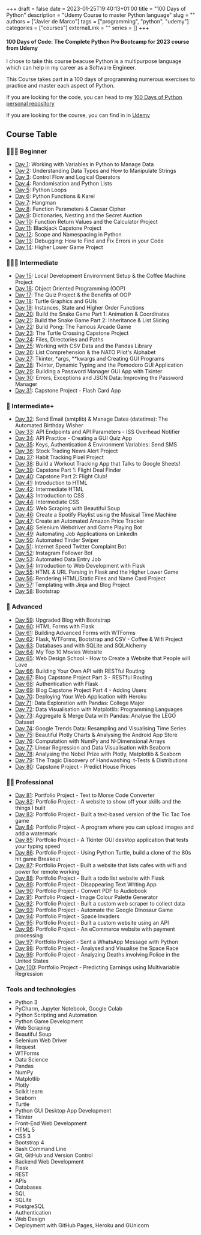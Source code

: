 +++
draft = false
date = 2023-01-25T19:40:13+01:00
title = "100 Days of Python"
description = "Udemy Course to master Python language"
slug = ""
authors = ["Javier de Marco"]
tags = ["programming", "python", "udemy"]
categories = ["courses"]
externalLink = ""
series = []
+++

#### 100 Days of Code: The Complete Python Pro Bootcamp for 2023 course from Udemy

I chose to take this course beacuse Python is a multipurpose language which can help in my career as a Software Engineer.

This Course takes part in a 100 days of programming numerous exercises to practice and master each aspect of Python.

If you are looking for the code, you can head to my [100 Days of Python personal repository](https://github.com/Javierdemarco/100daysofpython)

If you are looking for the course, you can find in in [Udemy](https://www.udemy.com/course/100-days-of-code/)

## Course Table

### 👨🏻‍🎓 Beginner
- [Day 1](https://github.com/Javierdemarco/100daysofpython/tree/main/code/Day1_Variables): Working with Variables in Python to Manage Data
- [Day 2](https://github.com/Javierdemarco/100daysofpython/tree/main/code/Day2_Data_Types): Understanding Data Types and How to Manipulate Strings
- [Day 3](https://github.com/Javierdemarco/100daysofpython/tree/main/code/Day3_Flow_and_Logical_Operators): Control Flow and Logical Operators
- [Day 4](https://github.com/Javierdemarco/100daysofpython/tree/main/code/Day4_Random_and_Lists): Randomisation and Python Lists
- [Day 5](https://github.com/Javierdemarco/100daysofpython/tree/main/code/Day5_Loops): Python Loops
- [Day 6](https://github.com/Javierdemarco/100daysofpython/tree/main/code/Day6_Functions): Python Functions & Karel
- [Day 7](https://github.com/Javierdemarco/100daysofpython/tree/main/code/Day7_Hangman): Hangman
- [Day 8](https://github.com/Javierdemarco/100daysofpython/tree/main/code/Day8_Parameters_CaesarCipher): Function Parameters & Caesar Cipher
- [Day 9](https://github.com/Javierdemarco/100daysofpython/tree/main/code/Day9_Dictionaries): Dictionaries, Nesting and the Secret Auction
- [Day 10](https://github.com/Javierdemarco/100daysofpython/tree/main/code/Day10_Functions_Outputs): Function Return Values and the Calculator Project
- [Day 11](https://github.com/Javierdemarco/100daysofpython/tree/main/code/Day11_Blackjack): Blackjack Capstone Project
- [Day 12](https://github.com/Javierdemarco/100daysofpython/tree/main/code/Day12_Scope_NumberGuessing): Scope and Namespacing in Python
- [Day 13](https://github.com/Javierdemarco/100daysofpython/tree/main/code/Day13_Debugging): Debugging: How to Find and Fix Errors in your Code
- [Day 14](https://github.com/Javierdemarco/100daysofpython/tree/main/code/Day14_Higher_Lower_Game): Higher Lower Game Project

### 🏋🏻‍♂️ Intermediate
- [Day 15](https://github.com/Javierdemarco/100daysofpython/tree/main/code/Day15_CoffeeMachine): Local Development Environment Setup & the Coffee Machine Project
- [Day 16](https://github.com/Javierdemarco/100daysofpython/tree/main/code/Day16_OOP): Object Oriented Programming (OOP)
- [Day 17](https://github.com/Javierdemarco/100daysofpython/tree/main/code/Day17_OOP_QuizGame): The Quiz Project & the Benefits of OOP
- [Day 18](https://github.com/Javierdemarco/100daysofpython/tree/main/code/Day18_Gui_Turtle): Turtle Graphics and GUIs
- [Day 19](https://github.com/Javierdemarco/100daysofpython/tree/main/code/Day19_Instances_State_HigherOrderFunctions): Instances, State and Higher Order Functions
- [Day 20](https://github.com/Javierdemarco/100daysofpython/tree/main/code/Day20-21_SnakeGame): Build the Snake Game Part 1: Animation & Coordinates
- [Day 21](https://github.com/Javierdemarco/100daysofpython/tree/main/code/Day20-21_SnakeGame): Build the Snake Game Part 2: Inheritance & List Slicing
- [Day 22](https://github.com/Javierdemarco/100daysofpython/tree/main/code/Day22_Pong): Build Pong: The Famous Arcade Game
- [Day 23](https://github.com/Javierdemarco/100daysofpython/tree/main/code/Day23_TurtleCrossing): The Turtle Crossing Capstone Project
- [Day 24](https://github.com/Javierdemarco/100daysofpython/tree/main/code/Day24_Files_Directories_Paths): Files, Directories and Paths
- [Day 25](https://github.com/Javierdemarco/100daysofpython/tree/main/code/Day25_CSV_Pandas): Working with CSV Data and the Pandas Library
- [Day 26](https://github.com/Javierdemarco/100daysofpython/tree/main/code/Day26_ListComprehension): List Comprehension & the NATO Pilot's Alphabet
- [Day 27](day27): Tkinter, *args, **kwargs and Creating GUI Programs
- [Day 28](day28): Tkinter, Dynamic Typing and the Pomodoro GUI Application
- [Day 29](day29): Building a Password Manager GUI App with Tkinter
- [Day 30](day30): Errors, Exceptions and JSON Data: Improving the Password Manager
- [Day 31](day31): Capstone Project - Flash Card App

### 💪 Intermediate+
- [Day 32](day32): Send Email (smtplib) & Manage Dates (datetime): The Automated Birthday Wisher
- [Day 33](day33): API Endpoints and API Parameters - ISS Overhead Notifier
- [Day 34](day34): API Practice - Creating a GUI Quiz App
- [Day 35](day35): Keys, Authentication & Environment Variables: Send SMS
- [Day 36](day36): Stock Trading News Alert Project
- [Dau 37](day37): Habit Tracking Pixel Project
- [Day 38](day38): Build a Workout Tracking App that Talks to Google Sheets!
- [Day 39](day39): Capstone Part 1: Flight Deal Finder
- [Day 40](day40): Capstone Part 2: Flight Club!
- [Day 41](day41): Introduction to HTML
- [Day 42](day42): Intermediate HTML
- [Day 43](day43): Introduction to CSS
- [Day 44](day44): Intermediate CSS
- [Day 45](day45): Web Scraping with Beautiful Soup
- [Day 46](day46): Create a Spotify Playlist using the Musical Time Machine
- [Day 47](day47): Create an Automated Amazon Price Tracker
- [Day 48](day48): Selenium Webdriver and Game Playing Bot
- [Day 49](day49): Automating Job Applications on LinkedIn
- [Day 50](day50): Automated Tinder Swiper
- [Day 51](day51): Internet Speed Twitter Complaint Bot
- [Day 52](day52): Instagram Follower Bot
- [Day 53](day53): Automated Data Entry Job
- [Day 54](day54): Introduction to Web Development with Flask
- [Day 55](day55): HTML & URL Parsing in Flask and the Higher Lower Game
- [Day 56](day56): Rendering HTML/Static Files and Name Card Project
- [Day 57](day57): Templating with Jinja and Blog Project
- [Day 58](day58): Bootstrap

### 🚀 Advanced
- [Day 59](day59): Upgraded Blog with Bootstrap
- [Day 60](day60): HTML Forms with Flask
- [Day 61](day61): Building Advanced Forms with WTForms
- [Day 62](day62): Flask, WTForms, Bootstrap and CSV - Coffee & Wifi Project
- [Day 63](day63): Databases and with SQLite and SQLAlchemy
- [Day 64](day64): My Top 10 Movies Website
- [Day 65](day65): Web Design School - How to Create a Website that People will Love
- [Day 66](day66): Building Your Own API with RESTful Routing
- [Day 67](day67): Blog Capstone Project Part 3 - RESTful Routing
- [Day 68](day68): Authentication with Flask
- [Day 69](day69): Blog Capstone Project Part 4 - Adding Users
- [Day 70](day70): Deploying Your Web Application with Heroku
- [Day 71](https://github.com/Javierdemarco/100daysofpython/tree/main/code/Day71_AdvancesPandas): Data Exploration with Pandas: College Major
- [Day 72](https://github.com/Javierdemarco/100daysofpython/tree/main/code/Day72_DataVisualization): Data Visualisation with Matplotlib: Programming Languages
- [Day 73](https://github.com/Javierdemarco/100daysofpython/tree/main/code/Day73_Aggregate%26Merge): Aggregate & Merge Data with Pandas: Analyse the LEGO Dataset
- [Day 74](https://github.com/Javierdemarco/100daysofpython/tree/main/code/Day74_Resampling%26Visualizing): Google Trends Data: Resampling and Visualising Time Series
- [Day 75](https://github.com/Javierdemarco/100daysofpython/tree/main/code/Day75_Plotly): Beautiful Plotly Charts & Analysing the Android App Store
- [Day 76](https://github.com/Javierdemarco/100daysofpython/tree/main/code/Day76_Numpy): Computation with NumPy and N-Dimensional Arrays
- [Day 77](https://github.com/Javierdemarco/100daysofpython/tree/main/code/Day77_LinearRegression_Seaborn): Linear Regression and Data Visualisation with Seaborn
- [Day 78](day78): Analysing the Nobel Prize with Plotly, Matplotlib & Seaborn
- [Day 79](day79): The Tragic Discovery of Handwashing: t-Tests & Distributions
- [Day 80](day80): Capstone Project - Predict House Prices

### 👨‍💻 Professional
- [Day 81](day81): Portfolio Project - Text to Morse Code Converter
- [Day 82](day82): Portfolio Project - A website to show off your skills and the things I built
- [Day 83](day83): Portfolio Project - Built a text-based version of the Tic Tac Toe game
- [Day 84](day84): Portfolio Project - A program where you can upload images and add a watermark
- [Day 85](day85): Portfolio Project - A Tkinter GUI desktop application that tests your typing speed
- [Day 86](day86): Portfolio Project - Using Python Turtle, build a clone of the 80s hit game Breakout
- [Day 87](day87): Portfolio Project - Built a website that lists cafes with wifi and power for remote working
- [Day 88](day88): Portfolio Project - Built a todo list website with Flask
- [Day 89](day89): Portfolio Project - Disappearing Text Writing App
- [Day 90](day90): Portfolio Project - Convert PDF to Audiobook
- [Day 91](day91): Portfolio Project - Image Colour Palette Generator
- [Day 92](day92): Portfolio Project - Built a custom web scraper to collect data
- [Day 93](day93): Portfolio Project - Automate the Google Dinosaur Game
- [Day 94](day94): Portfolio Project - Space Invaders
- [Day 95](day95): Portfolio Project - Built a custom website using an API
- [Day 96](day96): Portfolio Project - An eCommerce website with payment processing
- [Day 97](day97): Portfolio Project - Sent a WhatsApp Message with Python
- [Day 98](day98): Portfolio Project - Analysed and Visualise the Space Race
- [Day 99](day99): Portfolio Project - Analyzing Deaths involving Police in the United States
- [Day 100](day100): Portfolio Project - Predicting Earnings using Multivariable Regression

### Tools and technologies

- Python 3
- PyCharm, Jupyter Notebook, Google Colab
- Python Scripting and Automation
- Python Game Development
- Web Scraping
- Beautiful Soup
- Selenium Web Driver
- Request
- WTForms
- Data Science
- Pandas
- NumPy
- Matplotlib
- Plotly
- Scikit learn
- Seaborn
- Turtle
- Python GUI Desktop App Development
- Tkinter
- Front-End Web Development
- HTML 5
- CSS 3
- Bootstrap 4
- Bash Command Line
- Git, GitHub and Version Control
- Backend Web Development
- Flask
- REST
- APIs
- Databases
- SQL
- SQLite
- PostgreSQL
- Authentication
- Web Design
- Deployment with GitHub Pages, Heroku and GUnicorn
